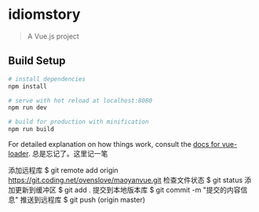 # idiomstory

> A Vue.js project

## Build Setup

``` bash
# install dependencies
npm install

# serve with hot reload at localhost:8080
npm run dev

# build for production with minification
npm run build
```

For detailed explanation on how things work, consult the [docs for vue-loader](http://vuejs.github.io/vue-loader).
总是忘记了。这里记一笔

 添加远程库
$ git remote add origin https://git.coding.net/ovenslove/maoyanvue.git
 检查文件状态
$ git status
 添加更新到缓冲区
$ git add .
 提交到本地版本库
$ git commit -m "提交的内容信息"
 推送到远程库
$ git push (origin master)
